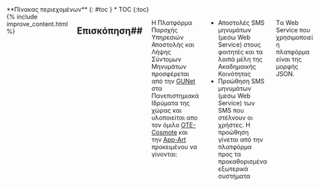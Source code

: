 <div class="row">
<div class="medium-4 medium-push-8 columns" markdown="1">
<div class="panel radius" markdown="1">
**Πίνακας περιεχομένων**
{: #toc }
*  TOC
{:toc}
</div>
</div><!-- /.medium-4.columns -->

<div class="medium-8 medium-pull-4 columns" markdown="1">
{% include improve_content.html %}

## Επισκόπηση##
Η Πλατφόρμα Παροχής Υπηρεσιών Αποστολής και Λήψης Σύντομων Μηνυμάτων προσφέρεται από την [GUNet][] στα Πανεπιστημιακά Ιδρύματα της χώρας και υλοποιείται απο τον όμιλο  [OTE-Cosmote][] και την [App-Art][] προκειμένου να γίνονται:

- Αποστολές SMS μηνυμάτων (μεσω Web Service) στους φοιτητές και τα λοιπά μέλη της Ακαδημαικής Κοινότητας
- Προώθηση SMS μηνυμάτων (μεσω Web Service) των SMS που στέλνουν οι χρήστες. Η προώθηση γίνεται από την πλατφόρμα προς τα προκαθορισμένα εξωτερικά συστήματα

Tα Web Service που χρησιμοποιεί η πλατφόρμα είναι της μορφής JSON.

## Mobile Terminated (MT) κίνηση##

Η πλατφόρμα προσφέρει διαφορετικές υπηρεσίες SMS που ορίζονται από την GUNet. Κάθε υπηρεσία έχει έναν αριθμό από προκαθορισμένα μηνύματα και κάθε ένα από τα οποία μπορεί να σταλεί σε έναν παραλήπτη (Mobile terminated κίνηση). Τα προκαθορισμένα μηνύματα μπορούν να υποστηρίξουν δυναμικά πεδία, τις τιμές των οποίων θα καθορίζει η πλευρά του καλούντος. 
Για παράδειγμα, μπορεί να υπάρξει ένα προκαθορισμένο μήνυμα "Η βαθμολογία σας για το μάθημα {Πεδίο 1,1} είναι {Πεδίο 2,2}". Τα Πανεπιστημιακά Ιδρύματα μπορούν να καλέσουν την υπηρεσία δίνοντας τιμές στα δυναμικά πεδία "Πληροφορική Ι" και "7" και το τελικό μήνυμα προς το χρήστη να είναι "Η βαθμολογία σας για το μάθημα Πληροφορική Ι είναι 7".

## Mobile Originated (MO) κίνηση##
Επίσης, κάθε υπηρεσία περιέχει έναν αριθμό keywords τα οποία μπορεί να χρησιμοποιήσει ο τελικός χρήστης, στέλνοντας τα με SMS στην πλατφόρμα. Το κομμάτι αυτό των υπηρεσιών ονομάζεται Mobile Originated (MO). Όταν η πλατφόρμα λαμβάνει ένα SMS με κάποιο keyword, τότε προωθεί στο SMS σε κάποιο προκαθορισμένο εξωτερικό σύστημα μέσω Web Service

##Τι πρέπει να υλοποιήσετε##
Προκειμένου να πετύχετε απόλυτη διασύνδεση με την πλατφόρμα, θα πρέπει να υλοποιήσετε τα εξης:

- Application που να κάνει consume το **send SMS** web service της πλατφόρμας. Η κλήση γίνεται με μορφή JSON.

- Web Service που θα φιλοξενεί το 3rd party. Αυτό το Web Service θα γίνεται consume από την πλατφόρμα. Το Web Service πρέπει να υποστηρίζει τα εξης functions:

1. **SMS forward** (Η κλήση αυτή γίνεται από την πλατφόρμα της GUNet προς ένα συγκεκριμένο Πανεπιστημιακό Ίδρυμα, όταν κάποιος χρήστης στείλει ένα SMS στην πλατφόρμα που περιλαμβάνει ένα συγκεκριμένο Keyword.)

2. **DLR request** (Η κλήση αυτή γίνεται από την πλατφόρμα της GUNet προς ένα συγκεκριμένο Πανεπιστημιακό Ίδρυμα, όταν η πλατφόρμα ενημερωθεί από τον πάροχο πως ένα SMS παραδόθηκε στον τελικό χρήστη)

##Παραδείγματα κλήσεων##

### Παράδειγμα send SMS ###
Το endpoint της υπηρεσίας είναι το https://sms-services.gunet.gr:9999/sendSMS
Το request πρέπει να είναι POST και το Content Type: application/json
Ακολουθεί ένα παράδειγμα μιας κλήσης προς την δοκιμαστική υπηρεσία gradeService.

	{
       "serviceId": "gradeService",
       "messageId": "testMessage",
       "replacements": [
          "Προγραμματισμός Ι",
          "7"
       ],
       "recipient": "6901234567",
       "institution": "TEITHE",
       "pre-shared key": "F0fesFADSr223fA",
       "dlr-url": "https://teithe.gr/dlrs"
    }


Επιτυχές:
{
   "serviceId": "gradeService",
   "errorCode": "",
   "error": ""
}
Ανεπιτυχές:
{
   "serviceId": "gradeService",
   "errorCode": "E-002",
   "error": "Unknown Service"
}






curl -H "Content-Type: application/json" -X POST -d '{"username":"xyz","password":"xyz"}' http://localhost:3000/api/login






 [GUNet]: http://www.gunet.gr/ "Ακαδημαϊκό διαδίκτυο (GUNet)"
 [App-Art]: http://www.app-art.gr/ "APP-ART εταιρία νέων τεχνολογιών πληροφορικής και τηλεπικοινωνιών"
 [OTE-Cosmote]: http://www.cosmote.gr/ "OTE-Cosmote"
 [JSON]: http://www.ietf.org/rfc/rfc4627.txt "RFC4627: Javascript Object Notation"
